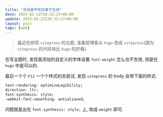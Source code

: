 ```yaml
---
title: "浏览器字体加重不生效"
date: 2023-03-22T20:32:27+08:00
update: 2023-03-22T20:32:27+08:00
layout: post
tags: [web]
---
```


> 最近在研究 `vitepress` 的主题, 准备把博客从 `hugo` 改成 `vitepress`(因为 `vitepress` 的代码块比 `hugo` 的好看).

在写主题时, 发现我添加的自定义的字体设置 `font-weight` 怎么也不生效, 但是在 `hugo` 中是可以的.

最后一个个 `F12` 一个个样式的去尝试, 发现 `vitepress` 的 body 会带下面的样式:

```css
text-rendering: optimizeLegibility;
direction: ltr;
font-synthesis: style;
-webkit-font-smoothing: antialiased;
```

问题就是出在 `font-synthesis: style;` 上, 改成 `weight` 即可.
